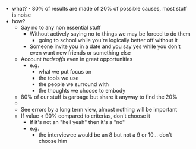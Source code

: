 - what? - 80% of results are made of 20% of possible causes, most stuff is noise
- how?
	- Say no to any non essential stuff
		- Without actively saying no to things we may be forced to do them
			- going to school while you're logically better off without it
		- Someone invite you in a date and you say yes while you don't even want new friends or something else
	- Account *tradeoffs* even in great opportunities
		- e.g.
			- what we put focus on
			- the tools we use
			- the people we surround with
			- the thoughts we choose to embody
	- 80% of our stuff is garbage but share it anyway to find the 20%
	-
	- See errors by a long term view, almost nothing will be important
	- If value < 90% compared to criterias, don't choose it
		- If it's not an "hell yeah" then it's a "no"
		- e.g.
			- the interviewee would be an 8 but not a 9 or 10... don't choose him



